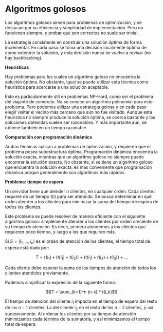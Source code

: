 # Algoritmos golosos

Los algoritmos golosos sirven para problemas de optimización, y se destacan por su eficiencia y simplicidad de implementación. Pero no funcionan siempre, y probar que son correctos no suele ser trivial.

La estrategia consistente en construir una solución óptima de forma incremental. En cada paso se toma una decisión localmente óptima de cómo extender la solución, y esta decisión nunca se vuelve a revisar (no hay backtracking).

**Heurísticas**

Hay problemas para los cuales un algoritmo goloso no encuentra la solución óptima. No obstante, igual se puede utilizar esta técnica como heurística para acercarse a una solución aceptable.

Esto es particularmente útil en problemas NP-Hard, como ser el problema del viajante de comercio. No se conoce un algoritmo polinomial para este problema. Pero podemos utilizar una estrategia golosa y en cada paso elegir visitar el vecino más cercano que aún no fue visitado. Aunque esta heurística no siempre produce la solución óptima, se acerca bastante y las soluciones obtenidas suelen ser razonables. Y más importante aún, se obtiene también en un tiempo razonable.

**Comparación con programación dinámica**

Ambas técnicas aplican a problemas de optimización, y requieren que el problema posea subestructura óptima. Programación dinámica encuentra la solución exacta, mientras que un algoritmo goloso no siempre puede encontrar la solución exacta. No obstante, si se tiene un algoritmo goloso que encuentra la solución exacta, es más conveniente que programación dinámica porque generalmente son algoritmos más rápidos.

**Problema: tiempo de espera**

Un servidor tiene que atender $n$ clientes, en cualquier orden. Cada cliente $i$ requiere de un tiempo $t(i)$ para ser atendido. Se busca determinar en qué orden atender a los clientes para minimizar la suma del tiempo de espera de todos los clientes.

Este problema se puede resolver de manera eficiente con el siguiente algoritmo goloso: simplemente atender a los clientes por orden creciente de su tiempo de atención. Es decir, primero atendemos a los clientes que requieren poco tiempo, y luego a los que requiren más.

Si $S = (i_1, \dots, i_n)$ es el orden de atención de los clientes, el tiempo total de espera está dado por:

$$T = t(i_1) + (t(i_1) + t(i_2)) + (t(i_1) + t(i_2) + t(i_3)) + \dots$$

Cada cliente debe esperar la suma de los tiempos de atención de todos los clientes atendidos previamente.

Podemos simplificar la expresión de la siguiente forma:

$$T = \sum_{k=1}^n (n-k) * t(i_k)$$

El tiempo de atención del cliente $i_1$ impacta en el tiempo de espera del resto de los $n-1$ clientes. La del cliente $i_2$ en el resto de los $n-2$ clientes, y así sucesivamente. Al ordenar los clientes por su tiempo de atención minimizamos cada término de la sumatoria, y así minimizamos el tiempo total de espera.
